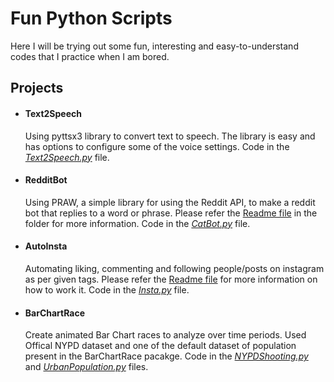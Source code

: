 # Fun Python Scripts 

Here I will be trying out some fun, interesting and easy-to-understand codes that I practice when I am bored.

## Projects

- #### **Text2Speech** 
    Using pyttsx3 library to convert text to speech. The library is easy and has options to configure some of the voice settings. Code in the [*Text2Speech.py*](Text2Voice/Text2Voice.py) file.
- #### **RedditBot** 
    Using PRAW, a simple library for using the Reddit API, to make a reddit bot that replies to a word or phrase. Please refer the [Readme file](https://github.com/thebadcoder96/SimplePythonCodes/blob/master/RedditBot/Readme.md) in the folder for more information. Code in the [*CatBot.py*](RedditBot/CatBot.py) file.
- #### **AutoInsta** 
    Automating liking, commenting and following people/posts on instagram as per given tags. Please refer the [Readme file](https://github.com/thebadcoder96/SimplePythonCodes/blob/master/AutoInsta/Readme.md) for more information on how to work it. Code in the [*Insta.py*](AutoInsta/Insta.py) file.  
- #### **BarChartRace** 
   Create animated Bar Chart races to analyze over time periods. Used Offical NYPD dataset and one of the default dataset of population present in the BarChartRace pacakge. Code in the [*NYPDShooting.py*](BarChartRace/NYPDShooting.py) and [*UrbanPopulation.py*](BarChartRace/UrbanPopulation.py) files.  